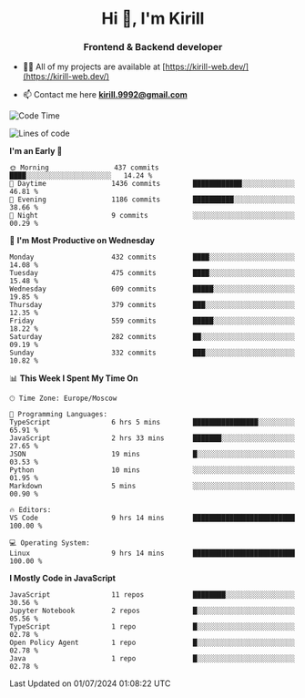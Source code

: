 <h1 align="center">Hi 👋, I'm Kirill</h1>
<h3 align="center">Frontend & Backend developer</h3>

- 👨‍💻 All of my projects are available at [https://kirill-web.dev/](https://kirill-web.dev/)

- 📫 Contact me here **kirill.9992@gmail.com**











<!--START_SECTION:waka-->
![Code Time](http://img.shields.io/badge/Code%20Time-1%2C869%20hrs%204%20mins-blue)

![Lines of code](https://img.shields.io/badge/From%20Hello%20World%20I%27ve%20Written-3.9%20million%20lines%20of%20code-blue)

**I'm an Early 🐤** 

```text
🌞 Morning                437 commits         ████░░░░░░░░░░░░░░░░░░░░░   14.24 % 
🌆 Daytime                1436 commits        ████████████░░░░░░░░░░░░░   46.81 % 
🌃 Evening                1186 commits        ██████████░░░░░░░░░░░░░░░   38.66 % 
🌙 Night                  9 commits           ░░░░░░░░░░░░░░░░░░░░░░░░░   00.29 % 
```
📅 **I'm Most Productive on Wednesday** 

```text
Monday                   432 commits         ████░░░░░░░░░░░░░░░░░░░░░   14.08 % 
Tuesday                  475 commits         ████░░░░░░░░░░░░░░░░░░░░░   15.48 % 
Wednesday                609 commits         █████░░░░░░░░░░░░░░░░░░░░   19.85 % 
Thursday                 379 commits         ███░░░░░░░░░░░░░░░░░░░░░░   12.35 % 
Friday                   559 commits         █████░░░░░░░░░░░░░░░░░░░░   18.22 % 
Saturday                 282 commits         ██░░░░░░░░░░░░░░░░░░░░░░░   09.19 % 
Sunday                   332 commits         ███░░░░░░░░░░░░░░░░░░░░░░   10.82 % 
```


📊 **This Week I Spent My Time On** 

```text
🕑︎ Time Zone: Europe/Moscow

💬 Programming Languages: 
TypeScript               6 hrs 5 mins        ████████████████░░░░░░░░░   65.91 % 
JavaScript               2 hrs 33 mins       ███████░░░░░░░░░░░░░░░░░░   27.65 % 
JSON                     19 mins             █░░░░░░░░░░░░░░░░░░░░░░░░   03.53 % 
Python                   10 mins             ░░░░░░░░░░░░░░░░░░░░░░░░░   01.95 % 
Markdown                 5 mins              ░░░░░░░░░░░░░░░░░░░░░░░░░   00.90 % 

🔥 Editors: 
VS Code                  9 hrs 14 mins       █████████████████████████   100.00 % 

💻 Operating System: 
Linux                    9 hrs 14 mins       █████████████████████████   100.00 % 
```

**I Mostly Code in JavaScript** 

```text
JavaScript               11 repos            ████████░░░░░░░░░░░░░░░░░   30.56 % 
Jupyter Notebook         2 repos             █░░░░░░░░░░░░░░░░░░░░░░░░   05.56 % 
TypeScript               1 repo              █░░░░░░░░░░░░░░░░░░░░░░░░   02.78 % 
Open Policy Agent        1 repo              █░░░░░░░░░░░░░░░░░░░░░░░░   02.78 % 
Java                     1 repo              █░░░░░░░░░░░░░░░░░░░░░░░░   02.78 % 
```




 Last Updated on 01/07/2024 01:08:22 UTC
<!--END_SECTION:waka-->
